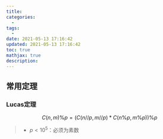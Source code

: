 ```yaml
---
title: 
categories:
  - 
tags:
  - 
date: 2021-05-13 17:16:42
updated: 2021-05-13 17:16:42
toc: true
mathjax: true
description: 
---
```


##	常用定理

###	Lucas定理

$$
C(n, m) \% p = (C(n//p, m//p) * C(n\%p, m\%p)) \% p
$$

> - $p < 10^5$：必须为素数

